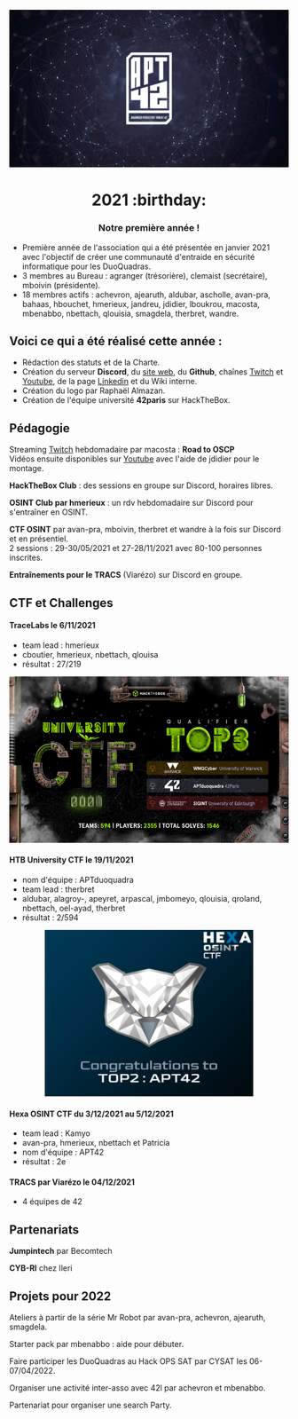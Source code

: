<p align="center">
  <img src="../assets/apt42_banner.png" alt="APT42 logo" />
</p>

<h1 align="center">
  2021 :birthday:
</h1>
<h3 align="center">
  Notre première année !
</h3>

- Première année de l'association qui a été présentée en janvier 2021 avec l'objectif de créer une communauté d'entraide en sécurité informatique pour les DuoQuadras.
- 3 membres au Bureau : agranger (trésorière), clemaist (secrétaire), mboivin (présidente).
- 18 membres actifs : achevron, ajearuth, aldubar, ascholle, avan-pra, bahaas, hbouchet, hmerieux, jandreu, jdidier, lboukrou, macosta, mbenabbo, nbettach, qlouisia, smagdela, therbret, wandre.

## Voici ce qui a été réalisé cette année :

- Rédaction des statuts et de la Charte.
- Création du serveur **Discord**, du [site web](https://apt42.fr/), du **Github**, chaînes [Twitch](https://www.twitch.tv/apt42_club) et [Youtube](https://www.youtube.com/channel/UCsiiU-HqyHesPC4t3mEMZQw), de la page [Linkedin](https://www.linkedin.com/company/apt42/) et du Wiki interne.
- Création du logo par Raphaël Almazan.
- Création de l'équipe université **42paris** sur HackTheBox.

## Pédagogie

Streaming [Twitch](https://www.twitch.tv/apt42_club) hebdomadaire par macosta : **Road to OSCP**  
Vidéos ensuite disponibles sur [Youtube](https://www.youtube.com/channel/UCsiiU-HqyHesPC4t3mEMZQw) avec l'aide de jdidier pour le montage.

**HackTheBox Club** : des sessions en groupe sur Discord, horaires libres.

**OSINT Club par hmerieux** : un rdv hebdomadaire sur Discord pour s'entraîner en OSINT.

**CTF OSINT** par avan-pra, mboivin, therbret et wandre à la fois sur Discord et en présentiel.  
2 sessions : 29-30/05/2021 et 27-28/11/2021 avec 80-100 personnes inscrites.

**Entraînements pour le TRACS** (Viarézo) sur Discord en groupe.

## CTF et Challenges

#### TraceLabs le 6/11/2021
- team lead : hmerieux
- cboutier, hmerieux, nbettach, qlouisa
- résultat : 27/219

<p align="center">
  <img src="htb_univ_ctf.jpeg" alt="HTB University CTF score" height="300" />
</p>

#### HTB University CTF le 19/11/2021
- nom d'équipe : APTduoquadra
- team lead : therbret
- aldubar, alagroy-, apeyret, arpascal, jmbomeyo, qlouisia, qroland, nbettach, oel-ayad, therbret
- résultat : 2/594

<p align="center">
  <img src="hexa_ctf.png" alt="Hexa CTF score" height="300" />
</p>

#### Hexa OSINT CTF du 3/12/2021 au 5/12/2021
- team lead : Kamyo
- avan-pra, hmerieux, nbettach et Patricia
- nom d'équipe : APT42
- résultat : 2e

#### TRACS par Viarézo le 04/12/2021
- 4 équipes de 42

## Partenariats

**Jumpintech** par Becomtech

**CYB-RI** chez Ileri

## Projets pour 2022

Ateliers à partir de la série Mr Robot par avan-pra, achevron, ajearuth, smagdela.

Starter pack par mbenabbo : aide pour débuter.

Faire participer les DuoQuadras au Hack OPS SAT par CYSAT les 06-07/04/2022.

Organiser une activité inter-asso avec 42l par achevron et mbenabbo.

Partenariat pour organiser une search Party.

